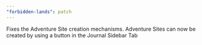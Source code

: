 ```yaml
---
"forbidden-lands": patch
---
```


Fixes the Adventure Site creation mechanisms. Adventure Sites can now be created by using a button in the Journal Sidebar Tab
